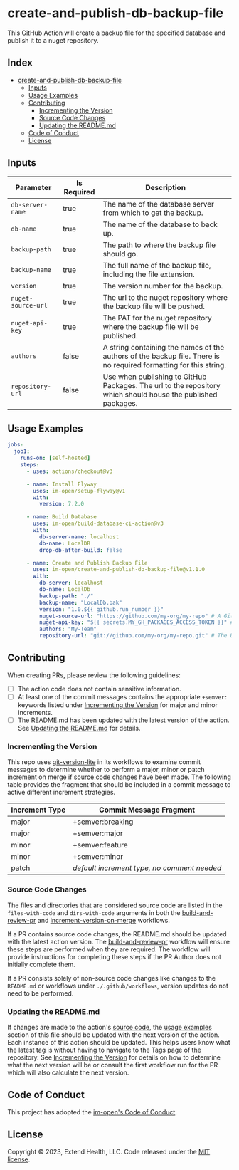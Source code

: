 # create-and-publish-db-backup-file

This GitHub Action will create a backup file for the specified database and publish it to a nuget repository.  

## Index <!-- omit in toc -->

- [create-and-publish-db-backup-file](#create-and-publish-db-backup-file)
  - [Inputs](#inputs)
  - [Usage Examples](#usage-examples)
  - [Contributing](#contributing)
    - [Incrementing the Version](#incrementing-the-version)
    - [Source Code Changes](#source-code-changes)
    - [Updating the README.md](#updating-the-readmemd)
  - [Code of Conduct](#code-of-conduct)
  - [License](#license)

## Inputs

| Parameter          | Is Required | Description                                                                                                       |
|--------------------|-------------|-------------------------------------------------------------------------------------------------------------------|
| `db-server-name`   | true        | The name of the database server from which to get the backup.                                                     |
| `db-name`          | true        | The name of the database to back up.                                                                              |
| `backup-path`      | true        | The path to where the backup file should go.                                                                      |
| `backup-name`      | true        | The full name of the backup file, including the file extension.                                                   |
| `version`          | true        | The version number for the backup.                                                                                |
| `nuget-source-url` | true        | The url to the nuget repository where the backup file will be pushed.                                             |
| `nuget-api-key`    | true        | The PAT for the nuget repository where the backup file will be published.                                         |
| `authors`          | false       | A string containing the names of the authors of the backup file. There is no required formatting for this string. |
| `repository-url`   | false       | Use when publishing to GitHub Packages. The url to the repository which should house the published packages.      |

## Usage Examples

```yml
jobs:
  job1:
    runs-on: [self-hosted]
    steps:
      - uses: actions/checkout@v3

      - name: Install Flyway
        uses: im-open/setup-flyway@v1
        with:
          version: 7.2.0

      - name: Build Database
        uses: im-open/build-database-ci-action@v3
        with:
          db-server-name: localhost
          db-name: LocalDB
          drop-db-after-build: false

      - name: Create and Publish Backup File
        uses: im-open/create-and-publish-db-backup-file@v1.1.0
        with:
          db-server: localhost
          db-name: LocalDb
          backup-path: "./"
          backup-name: "LocalDb.bak"
          version: "1.0.${{ github.run_number }}"
          nuget-source-url: "https://github.com/my-org/my-repo" # A GitHub packages url
          nuget-api-key: "${{ secrets.MY_GH_PACKAGES_ACCESS_TOKEN }}" # A token that has access to publish packages
          authors: "My-Team"
          repository-url: "git://github.com/my-org/my-repo.git" # The URL to the repository.
```

## Contributing

When creating PRs, please review the following guidelines:

- [ ] The action code does not contain sensitive information.
- [ ] At least one of the commit messages contains the appropriate `+semver:` keywords listed under [Incrementing the Version] for major and minor increments.
- [ ] The README.md has been updated with the latest version of the action.  See [Updating the README.md] for details.

### Incrementing the Version

This repo uses [git-version-lite] in its workflows to examine commit messages to determine whether to perform a major, minor or patch increment on merge if [source code] changes have been made.  The following table provides the fragment that should be included in a commit message to active different increment strategies.

| Increment Type | Commit Message Fragment                     |
|----------------|---------------------------------------------|
| major          | +semver:breaking                            |
| major          | +semver:major                               |
| minor          | +semver:feature                             |
| minor          | +semver:minor                               |
| patch          | *default increment type, no comment needed* |

### Source Code Changes

The files and directories that are considered source code are listed in the `files-with-code` and `dirs-with-code` arguments in both the [build-and-review-pr] and [increment-version-on-merge] workflows.  

If a PR contains source code changes, the README.md should be updated with the latest action version.  The [build-and-review-pr] workflow will ensure these steps are performed when they are required.  The workflow will provide instructions for completing these steps if the PR Author does not initially complete them.

If a PR consists solely of non-source code changes like changes to the `README.md` or workflows under `./.github/workflows`, version updates do not need to be performed.

### Updating the README.md

If changes are made to the action's [source code], the [usage examples] section of this file should be updated with the next version of the action.  Each instance of this action should be updated.  This helps users know what the latest tag is without having to navigate to the Tags page of the repository.  See [Incrementing the Version] for details on how to determine what the next version will be or consult the first workflow run for the PR which will also calculate the next version.

## Code of Conduct

This project has adopted the [im-open's Code of Conduct](https://github.com/im-open/.github/blob/main/CODE_OF_CONDUCT.md).

## License

Copyright &copy; 2023, Extend Health, LLC. Code released under the [MIT license](LICENSE).

<!-- Links -->
[Incrementing the Version]: #incrementing-the-version
[Updating the README.md]: #updating-the-readmemd
[source code]: #source-code-changes
[usage examples]: #usage-examples
[build-and-review-pr]: ./.github/workflows/build-and-review-pr.yml
[increment-version-on-merge]: ./.github/workflows/increment-version-on-merge.yml
[git-version-lite]: https://github.com/im-open/git-version-lite
